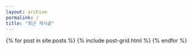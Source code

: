 ```yaml
---
layout: archive
permalink: /
title: "최근 게시글"
---
```


<div class="tiles">
{% for post in site.posts %}
	{% include post-grid.html %}
{% endfor %}
</div><!-- /.tiles -->
